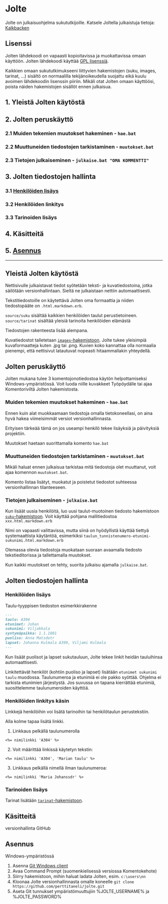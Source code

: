 ﻿# Jolte
Jolte on julkaisuohjelma sukututkijoille. Katsele Joltella julkaistuja tietoja: [Kalkbacken](http://perttitaneli.github.io/jolte/)


## Lisenssi

Jolten lähdekoodi on vapaasti kopioitavissa ja muokattavissa omaan käyttöön. Jolten lähdekoodi käyttää [GPL lisenssiä](https://fi.wikipedia.org/wiki/GNU_General_Public_License).

Kaikkien omaan sukututkimukseeni liittyvien hakemistojen (suku, images, tarinat, ...) sisältö on normaalilla tekijänoikeudella suojattu eikä kuulu avoimen lähdekoodin lisenssin piiriin. Mikäli otat Jolten omaan käyttöösi, poista näiden hakemistojen sisällöt ennen julkaisua.

## 1. Yleistä Jolten käytöstä
## 2. Jolten peruskäyttö
### 2.1 Muiden tekemien muutokset hakeminen - `hae.bat`
### 2.2 Muuttuneiden tiedostojen tarkistaminen - `muutokset.bat`
### 2.3 Tietojen julkaiseminen - `julkaise.bat "OMA KOMMENTTI"`
## 3. Jolten tiedostojen hallinta
### 3.1 [Henkilöiden lisäys](https://github.com/perttitaneli/jolte/tree/master#henkilöiden-lisäys)
### 3.2 Henkilöiden linkitys
### 3.3 Tarinoiden lisäys
## 4. Käsitteitä
## 5. [Asennus](https://github.com/perttitaneli/jolte/tree/master#asennus)

-----------------------------------------

## Yleistä Jolten käytöstä

Nettisivulle julkaistavat tiedot syötetään teksti- ja kuvatiedostoina, jotka säilötään versionhallintaan. Sieltä ne julkaistaan nettiin automaattisesti.

Tekstitiedostoille on käytettävä Jolten oma formaattia ja niiden tiedostopääte on `.html.markdown.erb`.

`source/suku` sisältää kaikkien henkilöiden taulut perustietoineen.
`source/tarinat` sisältää yleisiä tarinoita henkilöiden elämästä

Tiedostojen rakenteesta lisää alempana.

Kuvatiedostot talletetaan [`images`-hakemistoon](https://github.com/perttitaneli/jolte/tree/master/source/images). Jolte tukee yleisimpiä  kuvaformaatteja kuten .jpg tai .png. Kuvien koko kannattaa olla normaalia pienempi, että nettisivut latautuvat nopeasti hitaammallakin yhteydellä.


## Jolten peruskäyttö

Jolten mukana tulee 3 komentojonotiedostoa käytön helpottamiseksi Windows-ympäristössä. Voit luoda niille kuvakkeet Työpöydälle tai ajaa Komentoriviltä Jolten hakemistosta.

### Muiden tekemien muutokset hakeminen - `hae.bat`

Ennen kuin alat muokkaamaan tiedostoja omalla tietokoneellasi, on aina hyvä hakea viimeisimmät versiot versionhallinnasta.

Erityisen tärkeää tämä on jos  useampi henkilö tekee lisäyksiä ja päivityksiä projektiin.

Muutokset haetaan suorittamalla komento `hae.bat`


### Muuttuneiden tiedostojen tarkistaminen - `muutokset.bat`

Mikäli haluat ennen julkaisua tarkistaa mitä tiedostoja olet muuttanut, voit ajaa komennon `muutokset.bat`.

Komento listaa lisätyt, muokatut ja poistetut tiedostot suhteessa versionhallinnan tilanteeseen.


### Tietojen julkaiseminen - `julkaise.bat`

Kun lisäät uusia henkilöitä, luo uusi taulut-muotoinen tiedosto hakemistoon [`suku`-hakemistoon](https://github.com/perttitaneli/jolte/tree/master/source/suku). Voit käyttää pohjana mallitiedostoa `xxx.html.markdown.erb`

Nimi on vapaasti valittavissa, mutta siinä on hyödyllistä käyttää tiettyä systemaattista käytäntöä, esimerkiksi `taulun_tunnistenumero-etunimi-sukunimi.html.markdown.erb`

Olemassa olevia tiedostoja muokataan suoraan avaamalla tiedosto tekstieditorissa ja tallettamalla muutokset.

Kun kaikki muutokset on tehty, suorita julkaisu ajamalla `julkaise.bat`.


## Jolten tiedostojen hallinta

### Henkilöiden lisäys

Taulu-tyyppisen tiedoston esimerkkirakenne

```markdown
---
taulu: A304
etunimet: Johan
sukunimi: Viljakkala
syntymäpaikka: 1.1.1801
puoliso: Anna Matsdotr
lapset: Johanna Kulmala A399, Viljami Kulmala
---
```

Kun lisäät puolisot ja lapset sukutauluun, Jolte tekee linkit heidän tauluihinsa automaattisesti.

Linkitettävät henkilöt (kohtiin puoliso ja lapset) lisätään `etunimet sukunimi taulu` muodossa. Taulunumeroa ja etunimiä ei ole pakko syöttää. Ohjelma ei tarkista etunimien järjestystä. Jos suvussa on tapana kierrättää etunimiä, suosittelemme taulunumeroiden käyttöä.


### Henkilöiden linkitys käsin

Linkkejä henkilöihin voi lisätä tarinoihin tai henkilötaulun perustekstiin.

Alla kolme tapaa lisätä linkki.

1. Linkkaus pelkällä taulunumerolla

```erb
<%= nimilinkki 'A304' %>
```

2. Voit määrittää linkissä käytetyn tekstin:

```erb
<%= nimilinkki 'A304', 'Marian taulu' %>
```

3. Linkkaus pelkällä nimellä ilman taulunumeroa:

```erb
<%= nimilinkki 'Maria Johanssdr' %>
```

### Tarinoiden lisäys

Tarinat lisätään [`tarinat`-hakemistoon](https://github.com/perttitaneli/jolte/tree/master/source/tarinat).


## Käsitteitä

versionhallinta GitHub


## Asennus

Windows-ympäristössä

1. Asenna [Git Windows client](https://git-scm.com/download/win)
2. Avaa Command Prompt (suomenkielisessä versiossa Komentokehote)
3. Siirry hakemistoon, mihin haluat ladata Jolten, esim. `c:\users\nn`
4. Kloonaa Jolte versionhallinnasta omalle koneelle `git clone https://github.com/perttitaneli/jolte.git`
5. Aseta Git tunnukset ympäristömuuttujiin %JOLTE_USERNAME% ja %JOLTE_PASSWORD%
